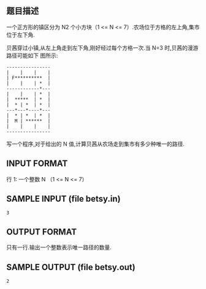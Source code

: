 ## 题目描述
一个正方形的镇区分为 N2 个小方块（1 <= N <= 7）.农场位于方格的左上角,集市位于左下角.

贝茜穿过小镇,从左上角走到左下角,刚好经过每个方格一次.当 N=3 时,贝茜的漫游路径可能如下
图所示:


```
----------------
|    |    |    |
| F**********  |
|    |    | *  |
------------*---
|    |    | *  |
|  *****  | *  |
|  * | *  | *  |
---*---*----*---
|  * | *  | *  |
|  M | ******  |
|    |    |    |
----------------
```

写一个程序,对于给出的 N 值,计算贝茜从农场走到集市有多少种唯一的路径. 

## INPUT FORMAT

行 1: 一个整数 N （1 <= N <= 7）

## SAMPLE INPUT (file betsy.in)
```
3
```

## OUTPUT FORMAT

只有一行.输出一个整数表示唯一路径的数量.

## SAMPLE OUTPUT (file betsy.out)
```
2
```
